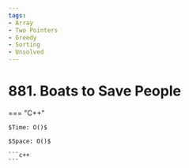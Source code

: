 ```yaml
---
tags:
- Array
- Two Pointers
- Greedy
- Sorting
- Unsolved
---
```



# 881. Boats to Save People

=== "C++"

    $Time: O()$

    $Space: O()$

    ```c++
    ```